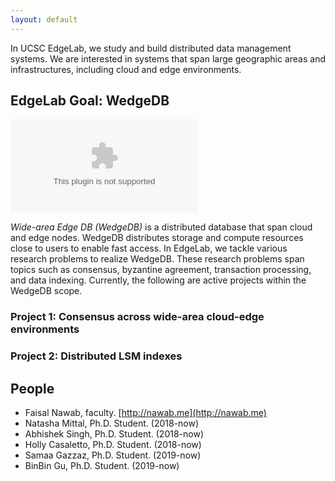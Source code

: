 ```yaml
---
layout: default
---
```


In UCSC EdgeLab, we study and build distributed data management
systems. We are interested in systems that span large geographic
areas and infrastructures, including cloud and edge environments.


## EdgeLab Goal: WedgeDB

![WedgeDB](figs/system2.eps)

*Wide-area Edge DB (WedgeDB)* is a distributed database that span cloud
and edge nodes.  WedgeDB distributes storage and compute resources
close to users to enable fast access. In EdgeLab, we tackle various
research problems to realize WedgeDB. These research problems span
topics such as consensus, byzantine agreement, transaction
processing, and data indexing. Currently, the following are active
projects within the WedgeDB scope.

### Project 1: Consensus across wide-area cloud-edge environments


### Project 2: Distributed LSM indexes




## People

- Faisal Nawab, faculty. [http://nawab.me](http://nawab.me)
- Natasha Mittal, Ph.D. Student. (2018-now)
- Abhishek Singh, Ph.D. Student. (2018-now)
- Holly Casaletto, Ph.D. Student. (2018-now)
- Samaa Gazzaz, Ph.D. Student. (2019-now)
- BinBin Gu, Ph.D. Student. (2019-now)




